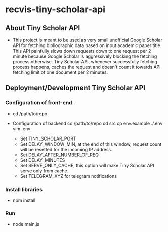 # recvis-tiny-scholar-api

## About Tiny Scholar API
- This project is meant to be used as very small unofficial Google Scholar API for fetching bibliographic data based on input academic paper title. This API painfully slows down requests down to one request per 2 minute because Google Scholar is aggressively blocking the fetching process otherwise. Tiny Scholar API, whenever successfully fetching process happens, caches the request and doesn't count it towards API fetching limit of one document per 2 minutes.  

## Deployment/Development Tiny Scholar API
### Configuration of front-end.
- cd /path/to/repo


- Configuration of backend
    cd /path/to/repo
    cd src
    cp env.example ./.env
    vim .env 
    - Set TINY_SCHOLAR_PORT
    - Set DELAY_WINDOW_MIN, at the end of this window, request count will be resetted for the incoming IP address.
    - Set DELAY_AFTER_NUMBER_OF_REQ
    - Set DELAY_MINUTES
    - Set SERVE_ONLY_CACHE, this option will make Tiny Scholar API serve only from cache.
    - Set TELEGRAM_XYZ for telegram notifications


### Install libraries
- npm install

### Run
- node main.js
